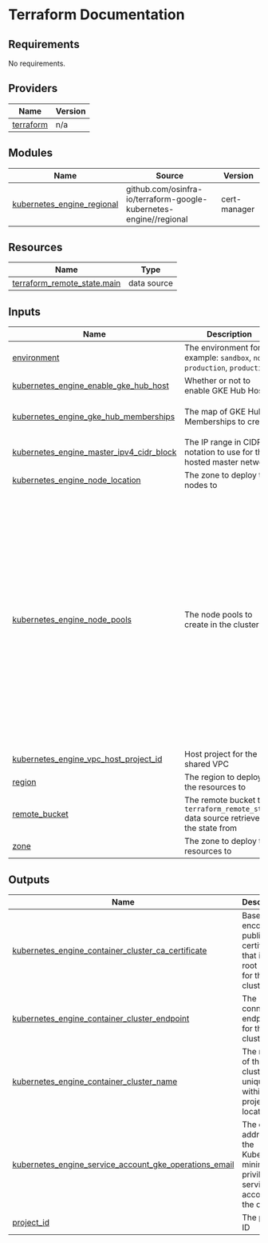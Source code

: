 # Terraform Documentation

<!-- BEGIN_TF_DOCS -->
## Requirements

No requirements.

## Providers

| Name | Version |
|------|---------|
| <a name="provider_terraform"></a> [terraform](#provider\_terraform) | n/a |

## Modules

| Name | Source | Version |
|------|--------|---------|
| <a name="module_kubernetes_engine_regional"></a> [kubernetes\_engine\_regional](#module\_kubernetes\_engine\_regional) | github.com/osinfra-io/terraform-google-kubernetes-engine//regional | cert-manager |

## Resources

| Name | Type |
|------|------|
| [terraform_remote_state.main](https://registry.terraform.io/providers/hashicorp/terraform/latest/docs/data-sources/remote_state) | data source |

## Inputs

| Name | Description | Type | Default | Required |
|------|-------------|------|---------|:--------:|
| <a name="input_environment"></a> [environment](#input\_environment) | The environment for example: `sandbox`, `non-production`, `production` | `string` | `"sandbox"` | no |
| <a name="input_kubernetes_engine_enable_gke_hub_host"></a> [kubernetes\_engine\_enable\_gke\_hub\_host](#input\_kubernetes\_engine\_enable\_gke\_hub\_host) | Whether or not to enable GKE Hub Host | `bool` | `false` | no |
| <a name="input_kubernetes_engine_gke_hub_memberships"></a> [kubernetes\_engine\_gke\_hub\_memberships](#input\_kubernetes\_engine\_gke\_hub\_memberships) | The map of GKE Hub Memberships to create | <pre>map(object({<br/>    cluster_id = string<br/>  }))</pre> | `{}` | no |
| <a name="input_kubernetes_engine_master_ipv4_cidr_block"></a> [kubernetes\_engine\_master\_ipv4\_cidr\_block](#input\_kubernetes\_engine\_master\_ipv4\_cidr\_block) | The IP range in CIDR notation to use for the hosted master network | `string` | n/a | yes |
| <a name="input_kubernetes_engine_node_location"></a> [kubernetes\_engine\_node\_location](#input\_kubernetes\_engine\_node\_location) | The zone to deploy the nodes to | `string` | n/a | yes |
| <a name="input_kubernetes_engine_node_pools"></a> [kubernetes\_engine\_node\_pools](#input\_kubernetes\_engine\_node\_pools) | The node pools to create in the cluster | <pre>map(object({<br/>    auto_repair                              = optional(bool)<br/>    auto_upgrade                             = optional(bool)<br/>    disk_size_gb                             = optional(number)<br/>    disk_type                                = optional(string)<br/>    image_type                               = optional(string)<br/>    machine_type                             = optional(string)<br/>    max_node_count                           = optional(number, 3)<br/>    min_node_count                           = optional(number, 1)<br/>    node_count                               = optional(number)<br/>    oauth_scopes                             = optional(list(string), ["https://www.googleapis.com/auth/cloud-platform"])<br/>    upgrade_settings_batch_node_count        = optional(number)<br/>    upgrade_settings_batch_percentage        = optional(number)<br/>    upgrade_settings_batch_soak_duration     = optional(string)<br/>    upgrade_settings_node_pool_soak_duration = optional(string)<br/>    upgrade_settings_max_surge               = optional(number)<br/>    upgrade_settings_max_unavailable         = optional(number, 1) # https://github.com/hashicorp/terraform-provider-google/issues/17164<br/>    upgrade_settings_strategy                = optional(string, "SURGE")<br/>  }))</pre> | <pre>{<br/>  "default-pool": {<br/>    "machine_type": "n2-standard-2"<br/>  }<br/>}</pre> | no |
| <a name="input_kubernetes_engine_vpc_host_project_id"></a> [kubernetes\_engine\_vpc\_host\_project\_id](#input\_kubernetes\_engine\_vpc\_host\_project\_id) | Host project for the shared VPC | `string` | n/a | yes |
| <a name="input_region"></a> [region](#input\_region) | The region to deploy the resources to | `string` | n/a | yes |
| <a name="input_remote_bucket"></a> [remote\_bucket](#input\_remote\_bucket) | The remote bucket the `terraform_remote_state` data source retrieves the state from | `string` | n/a | yes |
| <a name="input_zone"></a> [zone](#input\_zone) | The zone to deploy the resources to | `string` | n/a | yes |

## Outputs

| Name | Description |
|------|-------------|
| <a name="output_kubernetes_engine_container_cluster_ca_certificate"></a> [kubernetes\_engine\_container\_cluster\_ca\_certificate](#output\_kubernetes\_engine\_container\_cluster\_ca\_certificate) | Base64 encoded public certificate that is the root of trust for the cluster |
| <a name="output_kubernetes_engine_container_cluster_endpoint"></a> [kubernetes\_engine\_container\_cluster\_endpoint](#output\_kubernetes\_engine\_container\_cluster\_endpoint) | The connection endpoint for the cluster |
| <a name="output_kubernetes_engine_container_cluster_name"></a> [kubernetes\_engine\_container\_cluster\_name](#output\_kubernetes\_engine\_container\_cluster\_name) | The name of the cluster, unique within the project and location |
| <a name="output_kubernetes_engine_service_account_gke_operations_email"></a> [kubernetes\_engine\_service\_account\_gke\_operations\_email](#output\_kubernetes\_engine\_service\_account\_gke\_operations\_email) | The email address of the Kubernetes minimum privilege service account for the cluster |
| <a name="output_project_id"></a> [project\_id](#output\_project\_id) | The project ID |
<!-- END_TF_DOCS -->

